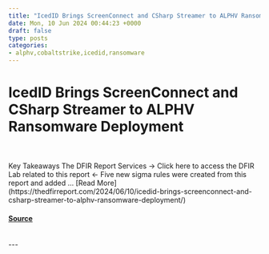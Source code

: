 ```yaml
---
title: "IcedID Brings ScreenConnect and CSharp Streamer to ALPHV Ransomware Deployment"
date: Mon, 10 Jun 2024 00:44:23 +0000
draft: false
type: posts
categories: 
- alphv,cobaltstrike,icedid,ransomware
---
```

# IcedID Brings ScreenConnect and CSharp Streamer to ALPHV Ransomware Deployment

<br/>

<br/>
Key Takeaways The DFIR Report Services → Click here to access the DFIR Lab related to this report ← Five new sigma rules were created from this report and added … [Read More](https://thedfirreport.com/2024/06/10/icedid-brings-screenconnect-and-csharp-streamer-to-alphv-ransomware-deployment/)

#### [Source](https://thedfirreport.com/2024/06/10/icedid-brings-screenconnect-and-csharp-streamer-to-alphv-ransomware-deployment/)

<br/>
---
